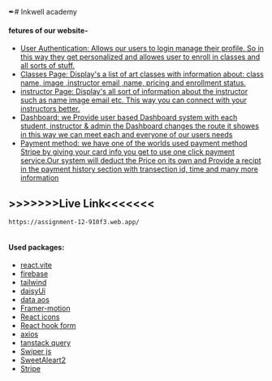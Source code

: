 
✒# Inkwell academy

#### fetures of our website-





 - [User Authentication: Allows our users to login manage their profile. So in this way they get personalized and allowes user to enroll in classes and all sorts of stuff.](https://awesomeopensource.com/project/elangosundar/awesome-README-templates)
 - [Classes Page: Display's a list of art classes with information about: class name, image ,instructor email ,name, pricing and enrollment status.](https://github.com/matiassingers/awesome-readme)
 - [instructor Page: Display's all sort of information about the instructor such as name image email etc. This way you can connect with your instructors better.](https://bulldogjob.com/news/449-how-to-write-a-good-readme-for-your-github-project)
 - [Dashboard: we Provide user based Dashboard system with each student, instructor & admin the Dashboard changes the route it showes in this way we can meet each and everyone of our users needs](https://bulldogjob.com/news/449-how-to-write-a-good-readme-for-your-github-project)
 - [Payment method: we have one of the worlds used payment method Stripe by giving your card info you get to use one click payment service.Our system will deduct the Price on its own and Provide a recipt in the payment history section with transection id, time and many more information]()




## >>>>>>>Live Link<<<<<<<
```
https://assignment-12-910f3.web.app/
  
```


#### Used packages:

- [react.vite]()
- [firebase]()
- [tailwind]()
- [daisyUi]()
- [data aos]()
- [Framer-motion]()
- [React icons]()
- [React hook form]()
- [axios]()
- [tanstack query]()
- [Swiper js]()
- [SweetAleart2]()
- [Stripe]()